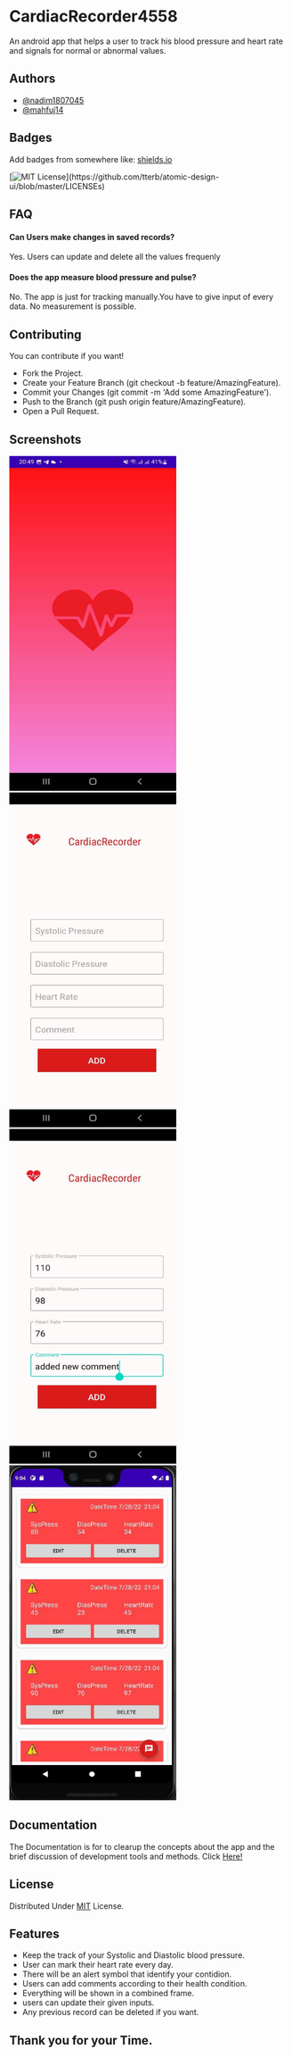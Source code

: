 # CardiacRecorder4558

An android app that helps a user to track his blood pressure and heart rate and signals for normal or abnormal values.


## Authors

- [@nadim1807045](https://www.github.com/nadim1807045)
- [@mahfuj14](https://www.github.com/mahfuj14)




## Badges

Add badges from somewhere like: [shields.io](https://shields.io/)

[![MIT License](https://img.shields.io/apm/l/atomic-design-ui.svg?)](https://github.com/tterb/atomic-design-ui/blob/master/LICENSEs)


## FAQ

#### Can Users make changes in saved records?

Yes. Users can update and delete all the values frequenly 

#### Does the app measure blood pressure and pulse?
No. The app is just for tracking manually.You have to give input of every data. No measurement is possible.


## Contributing

You can contribute if you want!

- Fork the Project.
- Create your Feature Branch (git checkout -b feature/AmazingFeature).
- Commit your Changes (git commit -m 'Add some AmazingFeature').
- Push to the Branch (git push origin feature/AmazingFeature).
- Open a Pull Request.


## Screenshots
<img src="screenshots/img1.jpg" width="300" height="600">
<img src="screenshots/img2.jpg" width="300" height="600">
<img src="screenshots/img3.jpg" width="300" height="600">
<img src="screenshots/img4.jpg" width="300" height="600">



## Documentation

The Documentation is for to clearup the concepts about the app and the brief discussion of development tools and methods. Click [Here!](https://linktodocumentation)


## License

Distributed Under [MIT](https://choosealicense.com/licenses/mit/) License.


## Features

- Keep the track of your Systolic and Diastolic blood pressure.
- User can mark their heart rate every day.
- There will be an alert symbol that identify your contidion.
- Users can add comments according to their health condition.
- Everything will be shown in a combined frame.
- users can update their given inputs.
- Any previous record can be deleted if you want.

## Thank you for your Time.
